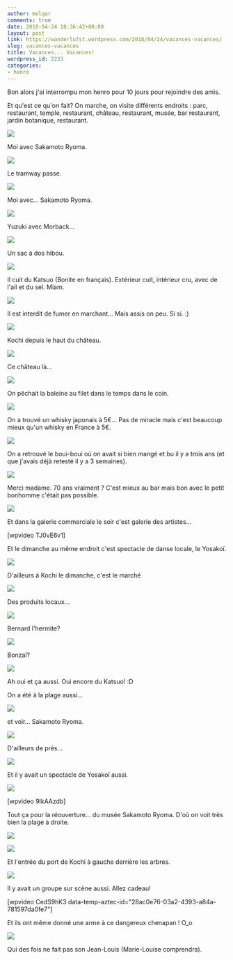 ```yaml
---
author: melqar
comments: true
date: 2018-04-24 10:36:42+00:00
layout: post
link: https://wanderlufst.wordpress.com/2018/04/24/vacances-vacances/
slug: vacances-vacances
title: Vacances... Vacances!
wordpress_id: 2233
categories:
- henro
---
```


Bon alors j'ai interrompu mon henro pour 10 jours pour rejoindre des amis.

Et qu'est ce qu'on fait? On marche, on visite différents endroits : parc, restaurant, temple, restaurant, château, restaurant, musée, bar restaurant, jardin botanique, restaurant.

![](https://wanderlufst.files.wordpress.com/2018/04/img_20180422_154935-710606621.jpg)

Moi avec Sakamoto Ryoma.

![](https://wanderlufst.files.wordpress.com/2018/04/img_20180422_100122-193404850.jpg)

Le tramway passe.

![](https://wanderlufst.files.wordpress.com/2018/04/img_20180421_155913-92715434.jpg)

Moi avec... Sakamoto Ryoma.

![](https://wanderlufst.files.wordpress.com/2018/04/img_20180419_155011-1875943180.jpg)

Yuzuki avec Morback...

![](https://wanderlufst.files.wordpress.com/2018/04/img_20180418_164727-1516929056.jpg)

Un sac à dos hibou.

![](https://wanderlufst.files.wordpress.com/2018/04/img_20180417_143818-421517410.jpg)

Il cuit du Katsuo (Bonite en français). Extérieur cuit, intérieur cru, avec de l'ail et du sel. Miam.

![](https://wanderlufst.files.wordpress.com/2018/04/img_20180417_14352059268968.jpg)

Il est interdit de fumer en marchant... Mais assis on peu. Si si. :)

![](https://wanderlufst.files.wordpress.com/2018/04/img_20180417_1318101681730871.jpg)

Kochi depuis le haut du château.

![](https://wanderlufst.files.wordpress.com/2018/04/img_20180417_140305-1176129625.jpg)

Ce château là...

![](https://wanderlufst.files.wordpress.com/2018/04/img_20180417_1329572076978836.jpg)

On pêchait la baleine au filet dans le temps dans le coin.

![](https://wanderlufst.files.wordpress.com/2018/04/img_20180420_122219-1923888878.jpg)

On a trouvé un whisky japonais à 5€... Pas de miracle mais c'est beaucoup mieux qu'un whisky en France à 5€.

![](https://wanderlufst.files.wordpress.com/2018/04/img_20180419_194107-716143094.jpg)

On a retrouvé le boui-boui où on avait si bien mangé et bu il y a trois ans (et que j'avais déjà retesté il y a 3 semaines).

![](https://wanderlufst.files.wordpress.com/2018/04/img_20180419_2023241771158678.jpg)

Merci madame. 70 ans vraiment ? C'est mieux au bar mais bon avec le petit bonhomme c'était pas possible.

![](https://wanderlufst.files.wordpress.com/2018/04/img_20180419_211736-937184134.jpg)

Et dans la galerie commerciale le soir c'est galerie des artistes...

[wpvideo TJ0vE6v1]

Et le dimanche au même endroit c'est spectacle de danse locale, le Yosakoï.

![](https://wanderlufst.files.wordpress.com/2018/04/img_20180422_13295853733469.jpg)

D'ailleurs à Kochi le dimanche, c'est le marché

![](https://wanderlufst.files.wordpress.com/2018/04/img_20180422_105848165294727.jpg)

Des produits locaux...

![](https://wanderlufst.files.wordpress.com/2018/04/img_20180422_110652-1669876554.jpg)

Bernard l'hermite?

![](https://wanderlufst.files.wordpress.com/2018/04/img_20180422_111112-496352096.jpg)

Bonzaï?

![](https://wanderlufst.files.wordpress.com/2018/04/img_20180422_122643-571913119.jpg)

Ah oui et ça aussi. Oui encore du Katsuo! :D

On a été à la plage aussi...

![](https://wanderlufst.files.wordpress.com/2018/04/img_20180421_13044990290133.jpg)

et voir... Sakamoto Ryoma.

![](https://wanderlufst.files.wordpress.com/2018/04/img_20180421_130048-390295919.jpg)

D'ailleurs de près...

![](https://wanderlufst.files.wordpress.com/2018/04/img_20180421_130341-21962464.jpg)

Et il y avait un spectacle de Yosakoï aussi.

![](https://wanderlufst.files.wordpress.com/2018/04/img_20180421_135701-732826557.jpg)

[wpvideo 9lkAAzdb]

Tout ça pour la réouverture... du musée Sakamoto Ryoma. D'où on voit très bien la plage à droite.

![](https://wanderlufst.files.wordpress.com/2018/04/img_20180421_1542371596440064.jpg)

![](https://wanderlufst.files.wordpress.com/2018/04/img_20180421_154255-475881611.jpg)

Et l'entrée du port de Kochi à gauche derrière les arbres.

![](https://wanderlufst.files.wordpress.com/2018/04/img_20180421_144116-783184653.jpg)

Il y avait un groupe sur scène aussi. Allez cadeau!

[wpvideo CedS9hK3 data-temp-aztec-id="28ac0e76-03a2-4393-a84a-781597da0fe7"]

Et ils ont même donné une arme à ce dangereux chenapan ! O_o

![](https://wanderlufst.files.wordpress.com/2018/04/img_20180421_1612111674572480.jpg)

Qui des fois ne fait pas son Jean-Louis (Marie-Louise comprendra).

